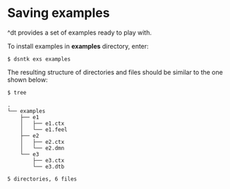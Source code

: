 # Saving examples

^dt provides a set of examples ready to play with.

To install examples in **examples** directory, enter:

```shell
$ dsntk exs examples
```

The resulting structure of directories and files should be similar to the one shown below:

```shell
$ tree
```

```ansi
.
└── examples
    ├── e1
    │   ├── e1.ctx
    │   └── e1.feel
    ├── e2
    │   ├── e2.ctx
    │   └── e2.dmn
    └── e3
        ├── e3.ctx
        └── e3.dtb

5 directories, 6 files
```
